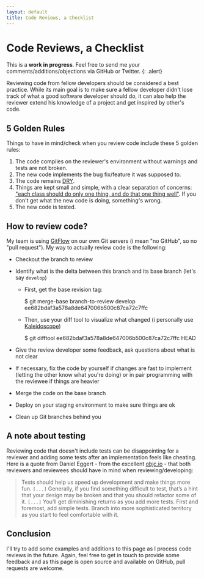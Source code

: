```yaml
---
layout: default
title: Code Reviews, a Checklist
---
```


# Code Reviews, a Checklist

This is a __work in progress__. Feel free to send me your comments/additions/objections via GitHub or Twitter.
{: .alert}

Reviewing code from fellow developers should be considered a best practice. While its main goal is to make sure a fellow developer didn't lose track of what a good software developer should do, it can also help the reviewer extend his knowledge of a project and get inspired by other's code.

## 5 Golden Rules

Things to have in mind/check when you review code include these 5 golden rules:

1. The code compiles on the reviewer's environment without warnings and tests are not broken.
2. The new code implements the bug fix/feature it was supposed to.
3. The code remains [DRY][2].
4. Things are kept small and simple, with a clear separation of concerns: ["each class should do only one thing, and do that one thing well"][3]. If you don't get what the new code is doing, something's wrong.
5. The new code is tested.

## How to review code?

My team is using [GitFlow][4] on our own Git servers (i mean "no GitHub", so no "pull request"). My way to actually review code is the following:

- Checkout the branch to review
- Identify what is the delta between this branch and its base branch (let's say `develop`)

    - First, get the base revision tag:

        $ git merge-base branch-to-review develop
        ee682bdaf3a578a8de647006b500c87ca72c7ffc

    - Then, use your diff tool to visualize what changed (i personally use [Kaleidoscope][5])

        $ git difftool ee682bdaf3a578a8de647006b500c87ca72c7ffc HEAD

- Give the review developer some feedback, ask questions about what is not clear
- If necessary, fix the code by yourself if changes are fast to implement (letting the other know what you're doing) or in pair programming with the reviewee if things are heavier
- Merge the code on the base branch
- Deploy on your staging environment to make sure things are ok
- Clean up Git branches behind you

## A note about testing

Reviewing code that doesn't include tests can be disappointing for a reviewer and adding some tests after an implementation feels like cheating.
Here is a quote from Daniel Eggert - from the excellent [objc.io][1] - that both reviewers and reviewees should have in mind when reviewing/developing:

> Tests should help us speed up development and make things more fun.
> `[...]`
> Generally, if you find something difficult to test, that’s a hint that your
> design may be broken and that you should refactor some of it.
> `[...]`
> You’ll get diminishing returns as you add more tests. First and foremost, add simple tests.
> Branch into more sophisticated territory as you start to feel comfortable with it.

## Conclusion

I'll try to add some examples and additions to this page as I process code reviews in the future.
Again, feel free to get in touch to provide some feedback and as this page is open source and
available on GitHub, pull requests are welcome.


[1]: http://www.objc.io/issue-1/testing-view-controllers.html
[2]: http://en.wikipedia.org/wiki/Don%27t_repeat_yourself
[3]: http://en.wikipedia.org/wiki/Single_responsibility_principle
[4]: https://github.com/nvie/gitflow
[5]: http://www.kaleidoscopeapp.com/
